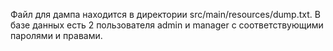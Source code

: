 Файл для дампа находится в директории src/main/resources/dump.txt.
В базе данных есть 2 пользователя admin и manager с соответствующими паролями и правами.
